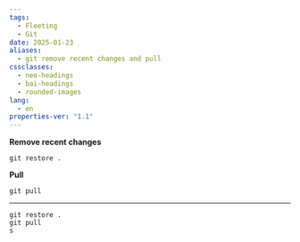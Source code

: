 ```yaml
---
tags:
  - Fleeting
  - Git
date: 2025-01-23
aliases:
  - git remove recent changes and pull
cssclasses:
  - neo-headings
  - bai-headings
  - rounded-images
lang:
  - en
properties-ver: "1.1"
---
```

**Remove recent changes**
```
git restore .
```

**Pull**

```
git pull
```

***

```
git restore .
git pull
s
```